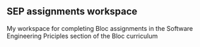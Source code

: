 ## SEP assignments workspace

My workspace for completing Bloc assignments in the Software Engineering Priciples section of the Bloc curriculum